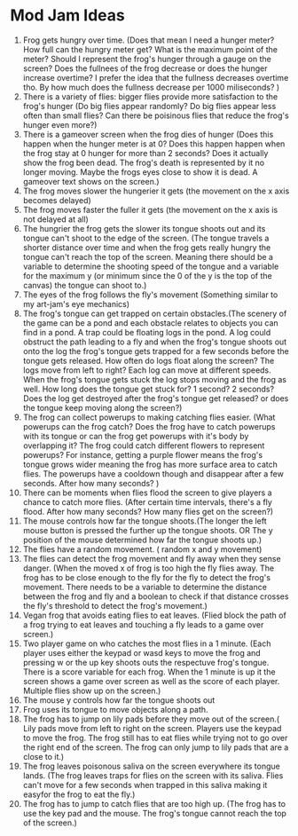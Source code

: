 # Mod Jam Ideas

1. Frog gets hungry over time. (Does that mean I need a hunger meter? How full can the hungry meter get? What is the maximum point of the meter? Should I represent the frog's hunger through a gauge on the screen? Does the fullnees of the frog decrease or does the hunger increase overtime? I prefer the idea that the fullness decreases overtime tho. By how much does the fullness decrease per 1000 miliseconds? )
2. There is a variety of flies: bigger flies provide more satisfaction to the frog's hunger (Do big flies appear randomly? Do big flies appear less often than small flies? Can there be poisinous flies that reduce the frog's hunger even more?)
3. There is a gameover screen when the frog dies of hunger (Does this happen when the hunger meter is at 0? Does this happen happen when the frog stay at 0 hunger for more than 2 seconds? Does it actually show the frog been dead. The frog's death is represented by it no longer moving. Maybe the frogs eyes close to show it is dead. A gameover text shows on the screen.)
4. The frog moves slower the hungerier it gets (the movement on the x axis becomes delayed)
5. The frog moves faster the fuller it gets (the movement on the x axis is not delayed at all)
6. The hungrier the frog gets the slower its tongue shoots out and its tongue can't shoot to the edge of the screen. (The tongue travels a shorter distance over time and when the frog gets really hungry the tongue can't reach the top of the screen. Meaning there should be a variable to determine the shooting speed of the tongue and a variable for the maximum y (or minimum since the 0 of the y is the top of the canvas) the tongue can shoot to.)
7. The eyes of the frog follows the fly's movement (Something similar to my art-jam's eye mechanics)
8. The frog's tongue can get trapped on certain obstacles.(The scenery of the game can be a pond and each obstacle relates to objects you can find in a pond. A trap could be floating logs in the pond. A log could obstruct the path leading to a fly and when the frog's tongue shoots out onto the log the frog's tongue gets trapped for a few seconds before the tongue gets released. How often do logs float along the screen? The logs move from left to right? Each log can move at different speeds. When the frog's tongue gets stuck the log stops moving and the frog as well. How long does the tongue get stuck for? 1 second? 2 seconds? Does the log get destroyed after the frog's tongue get released? or does the tongue keep moving along the screen?)
9. The frog can collect powerups to making catching flies easier. (What powerups can the frog catch? Does the frog have to catch powerups with its tongue or can the frog get powerups with it's body by overlapping it? The frog could catch different flowers to represent powerups? For instance, getting a purple flower means the frog's tongue grows wider meaning the frog has more surface area to catch flies. The powerups have a cooldown though and disappear after a few seconds. After how many seconds? )
10. There can be moments when flies flood the screen to give players a chance to catch more flies. (After certain time intervals, there's a fly flood. After how many seconds? How many flies get on the screen?)
11. The mouse controls how far the tongue shoots.(The longer the left mouse button is pressed the further up the tongue shoots. OR The y position of the mouse determined how far the tongue shoots up.)
12. The flies have a random movement. ( random x and y movement)
13. The flies can detect the frog movement and fly away when they sense danger. (When the moved x of frog is too high the fly flies away. The frog has to be close enough to the fly for the fly to detect the frog's movement. There needs to be a variable to determine the distance between the frog and fly and a boolean to check if that distance crosses the fly's threshold to detect the frog's movement.)
14. Vegan frog that avoids eating flies to eat leaves. (Flied block the path of a frog trying to eat leaves and touching a fly leads to a game over screen.)
15. Two player game on who catches the most flies in a 1 minute. (Each player uses either the keypad or wasd keys to move the frog and pressing w or the up key shoots outs the respectuve frog's tongue. There is a score variable for each frog. When the 1 minute is up it the screen shows a game over screen as well as the score of each player. Multiple flies show up on the screen.)
16. The mouse y controls how far the tongue shoots out
17. Frog uses its tongue to move objects along a path.
18. The frog has to jump on lily pads before they move out of the screen.( Lily pads move from left to right on the screen. Players use the keypad to move the frog. The frog still has to eat flies while trying not to go over the right end of the screen. The frog can only jump to lily pads that are a close to it.)
19. The frog leaves poisonous saliva on the screen everywhere its tongue lands. (The frog leaves traps for flies on the screen with its saliva. Flies can't move for a few seconds when trapped in this saliva making it easyfor the frog to eat the fly.)
20. The frog has to jump to catch flies that are too high up. (The frog has to use the key pad and the mouse. The frog's tongue cannot reach the top of the screen.)